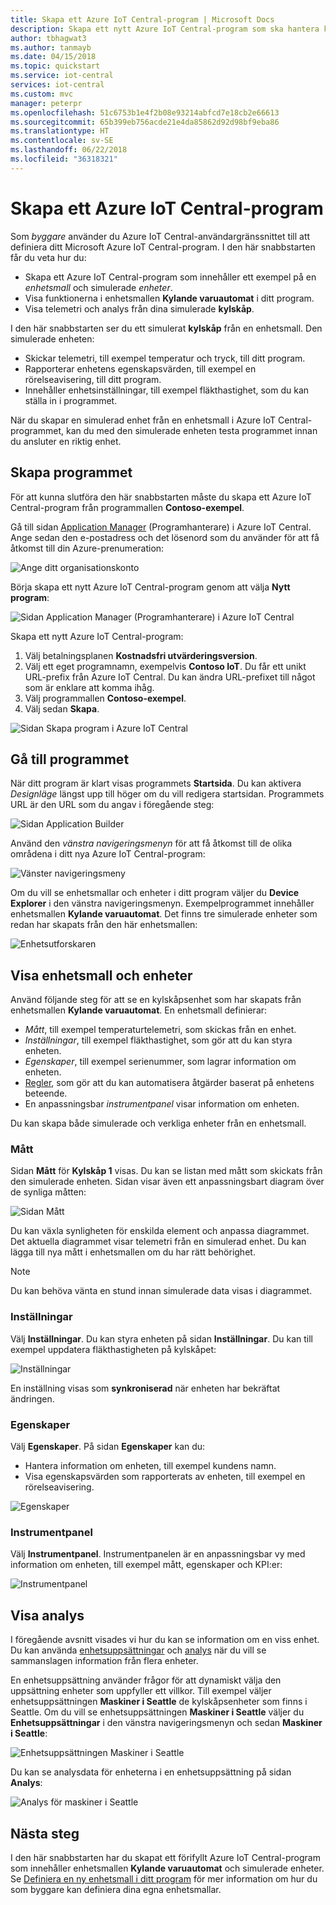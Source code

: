 ```yaml
---
title: Skapa ett Azure IoT Central-program | Microsoft Docs
description: Skapa ett nytt Azure IoT Central-program som ska hantera kylande varuautomater. Visa telemetridata som genereras från dina simulerade enheter.
author: tbhagwat3
ms.author: tanmayb
ms.date: 04/15/2018
ms.topic: quickstart
ms.service: iot-central
services: iot-central
ms.custom: mvc
manager: peterpr
ms.openlocfilehash: 51c6753b1e4f2b08e93214abfcd7e18cb2e66613
ms.sourcegitcommit: 65b399eb756acde21e4da85862d92d98bf9eba86
ms.translationtype: HT
ms.contentlocale: sv-SE
ms.lasthandoff: 06/22/2018
ms.locfileid: "36318321"
---
```

# <a name="create-an-azure-iot-central-application"></a>Skapa ett Azure IoT Central-program

Som _byggare_ använder du Azure IoT Central-användargränssnittet till att definiera ditt Microsoft Azure IoT Central-program. I den här snabbstarten får du veta hur du:

- Skapa ett Azure IoT Central-program som innehåller ett exempel på en _enhetsmall_ och simulerade _enheter_.
- Visa funktionerna i enhetsmallen **Kylande varuautomat** i ditt program.
- Visa telemetri och analys från dina simulerade **kylskåp**.

I den här snabbstarten ser du ett simulerat **kylskåp** från en enhetsmall. Den simulerade enheten:

* Skickar telemetri, till exempel temperatur och tryck, till ditt program.
* Rapporterar enhetens egenskapsvärden, till exempel en rörelseavisering, till ditt program.
* Innehåller enhetsinställningar, till exempel fläkthastighet, som du kan ställa in i programmet.

När du skapar en simulerad enhet från en enhetsmall i Azure IoT Central-programmet, kan du med den simulerade enheten testa programmet innan du ansluter en riktig enhet.

## <a name="create-the-application"></a>Skapa programmet

För att kunna slutföra den här snabbstarten måste du skapa ett Azure IoT Central-program från programmallen **Contoso-exempel**.

Gå till sidan [Application Manager](https://aka.ms/iotcentral) (Programhanterare) i Azure IoT Central. Ange sedan den e-postadress och det lösenord som du använder för att få åtkomst till din Azure-prenumeration:

![Ange ditt organisationskonto](media/quick-deploy-iot-central/sign-in.png)

Börja skapa ett nytt Azure IoT Central-program genom att välja **Nytt program**:

![Sidan Application Manager (Programhanterare) i Azure IoT Central](media/quick-deploy-iot-central/iotcentralhome.png)

Skapa ett nytt Azure IoT Central-program:

1. Välj betalningsplanen **Kostnadsfri utvärderingsversion**.
1. Välj ett eget programnamn, exempelvis **Contoso IoT**. Du får ett unikt URL-prefix från Azure IoT Central. Du kan ändra URL-prefixet till något som är enklare att komma ihåg.
1. Välj programmallen **Contoso-exempel**.
1. Välj sedan **Skapa**.

![Sidan Skapa program i Azure IoT Central](media/quick-deploy-iot-central/iotcentralcreate.png)

## <a name="navigate-to-the-application"></a>Gå till programmet

När ditt program är klart visas programmets **Startsida**. Du kan aktivera _Designläge_ längst upp till höger om du vill redigera startsidan. Programmets URL är den URL som du angav i föregående steg:

![Sidan Application Builder](media/quick-deploy-iot-central/apphome.png)

Använd den _vänstra navigeringsmenyn_ för att få åtkomst till de olika områdena i ditt nya Azure IoT Central-program:

![Vänster navigeringsmeny](media/quick-deploy-iot-central/navbar.png)

Om du vill se enhetsmallar och enheter i ditt program väljer du **Device Explorer** i den vänstra navigeringsmenyn. Exempelprogrammet innehåller enhetsmallen **Kylande varuautomat**. Det finns tre simulerade enheter som redan har skapats från den här enhetsmallen:

![Enhetsutforskaren](media/quick-deploy-iot-central/deviceexplorer.png)

## <a name="view-the-device-template-and-devices"></a>Visa enhetsmall och enheter

Använd följande steg för att se en kylskåpsenhet som har skapats från enhetsmallen **Kylande varuautomat**. En enhetsmall definierar:

* _Mått_, till exempel temperaturtelemetri, som skickas från en enhet.
* _Inställningar_, till exempel fläkthastighet, som gör att du kan styra enheten.
* _Egenskaper_, till exempel serienummer, som lagrar information om enheten.
* [Regler](howto-create-telemetry-rules.md), som gör att du kan automatisera åtgärder baserat på enhetens beteende.
* En anpassningsbar _instrumentpanel_ visar information om enheten.

Du kan skapa både simulerade och verkliga enheter från en enhetsmall.

### <a name="measurements"></a>Mått

Sidan **Mått** för **Kylskåp 1** visas. Du kan se listan med mått som skickats från den simulerade enheten. Sidan visar även ett anpassningsbart diagram över de synliga måtten:

![Sidan Mått](media/quick-deploy-iot-central/measurements.png)

Du kan växla synligheten för enskilda element och anpassa diagrammet. Det aktuella diagrammet visar telemetri från en simulerad enhet. Du kan lägga till nya mått i enhetsmallen om du har rätt behörighet.

> [!NOTE]
> Du kan behöva vänta en stund innan simulerade data visas i diagrammet.

### <a name="settings"></a>Inställningar

Välj **Inställningar**. Du kan styra enheten på sidan **Inställningar**. Du kan till exempel uppdatera fläkthastigheten på kylskåpet:

![Inställningar](media/quick-deploy-iot-central/settings.png)

En inställning visas som **synkroniserad** när enheten har bekräftat ändringen.

### <a name="properties"></a>Egenskaper

Välj **Egenskaper**. På sidan **Egenskaper** kan du:

* Hantera information om enheten, till exempel kundens namn.
* Visa egenskapsvärden som rapporterats av enheten, till exempel en rörelseavisering.

![Egenskaper](media/quick-deploy-iot-central/properties.png)

### <a name="dashboard"></a>Instrumentpanel

Välj **Instrumentpanel**. Instrumentpanelen är en anpassningsbar vy med information om enheten, till exempel mått, egenskaper och KPI:er:

![Instrumentpanel](media/quick-deploy-iot-central/dashboard.png)

## <a name="view-analytics"></a>Visa analys

I föregående avsnitt visades vi hur du kan se information om en viss enhet. Du kan använda [enhetsuppsättningar](howto-use-device-sets.md) och [analys](howto-create-analytics.md) när du vill se sammanslagen information från flera enheter.

En enhetsuppsättning använder frågor för att dynamiskt välja den uppsättning enheter som uppfyller ett villkor. Till exempel väljer enhetsuppsättningen **Maskiner i Seattle** de kylskåpsenheter som finns i Seattle. Om du vill se enhetsuppsättningen **Maskiner i Seattle** väljer du **Enhetsuppsättningar** i den vänstra navigeringsmenyn och sedan **Maskiner i Seattle**:

![Enhetsuppsättningen Maskiner i Seattle](media/quick-deploy-iot-central/deviceset.png)

Du kan se analysdata för enheterna i en enhetsuppsättning på sidan **Analys**:

![Analys för maskiner i Seattle](media/quick-deploy-iot-central/analytics.png)

## <a name="next-steps"></a>Nästa steg

I den här snabbstarten har du skapat ett förifyllt Azure IoT Central-program som innehåller enhetsmallen **Kylande varuautomat** och simulerade enheter. Se [Definiera en ny enhetsmall i ditt program](tutorial-define-device-type.md) för mer information om hur du som byggare kan definiera dina egna enhetsmallar.
